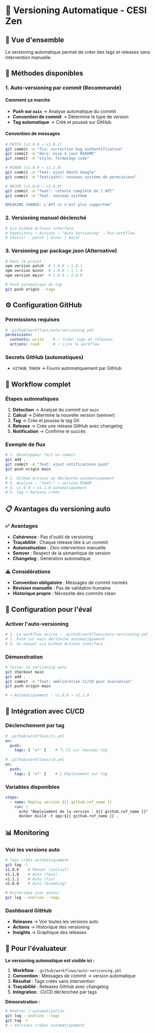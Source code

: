 # 🤖 Versioning Automatique - CESI Zen

## 🚀 Vue d'ensemble

Le versioning automatique permet de créer des tags et releases sans intervention manuelle.

## 🔄 Méthodes disponibles

### 1. **Auto-versioning par commit** (Recommandé)

#### Comment ça marche
- **Push sur `main`** → Analyse automatique du commit
- **Convention de commit** → Détermine le type de version
- **Tag automatique** → Créé et poussé sur GitHub

#### Convention de messages
```bash
# PATCH (v1.0.0 → v1.0.1)
git commit -m "fix: correction bug authentification"
git commit -m "docs: mise à jour README"
git commit -m "style: formatage code"

# MINOR (v1.0.0 → v1.1.0)  
git commit -m "feat: ajout OAuth Google"
git commit -m "feat(auth): nouveau système de permissions"

# MAJOR (v1.0.0 → v2.0.0)
git commit -m "feat!: refonte complète de l'API"
git commit -m "feat: nouveau système

BREAKING CHANGE: L'API v1 n'est plus supportée"
```

### 2. **Versioning manuel déclenché**

```bash
# Via GitHub Actions interface
# Repository → Actions → "Auto Versioning" → Run workflow
# Choisir : patch | minor | major
```

### 3. **Versioning par package.json** (Alternative)

```bash
# Dans le projet
npm version patch  # 1.0.0 → 1.0.1
npm version minor  # 1.0.0 → 1.1.0  
npm version major  # 1.0.0 → 2.0.0

# Push automatique du tag
git push origin --tags
```

## ⚙️ Configuration GitHub

### Permissions requises
```yaml
# .github/workflows/auto-versioning.yml
permissions:
  contents: write    # ✅ Créer tags et releases
  actions: read      # ✅ Lire le workflow
```

### Secrets GitHub (automatiques)
- `GITHUB_TOKEN` → Fourni automatiquement par GitHub

## 🎯 Workflow complet

### Étapes automatiques
1. **Détection** → Analyse du commit sur `main`
2. **Calcul** → Détermine la nouvelle version (semver)
3. **Tag** → Crée et pousse le tag Git
4. **Release** → Crée une release GitHub avec changelog
5. **Notification** → Confirme le succès

### Exemple de flux
```bash
# 1. Développeur fait un commit
git add .
git commit -m "feat: ajout notifications push"
git push origin main

# 2. GitHub Actions se déclenche automatiquement
# 3. Analyse : "feat:" → version MINOR
# 4. v1.0.0 → v1.1.0 automatiquement
# 5. Tag + Release créés
```

## 📋 Avantages du versioning auto

### ✅ Avantages
- **Cohérence** : Pas d'oubli de versioning
- **Traçabilité** : Chaque release liée à un commit
- **Automatisation** : Zéro intervention manuelle
- **Semver** : Respect de la sémantique de version
- **Changelog** : Génération automatique

### ⚠️ Considérations
- **Convention obligatoire** : Messages de commit normés
- **Révision manuelle** : Pas de validation humaine
- **Historique propre** : Nécessite des commits clean

## 🔧 Configuration pour l'éval

### Activer l'auto-versioning
```bash
# 1. Le workflow existe : .github/workflows/auto-versioning.yml
# 2. Push sur main déclenche automatiquement
# 3. Ou manuel via GitHub Actions interface
```

### Démonstration
```bash
# Tester le versioning auto
git checkout main
git add .
git commit -m "feat: amélioration CI/CD pour évaluation"
git push origin main

# → Automatiquement : v1.0.0 → v1.1.0
```

## 🎨 Intégration avec CI/CD

### Déclenchement par tag
```yaml
# .github/workflows/ci.yml
on:
  push:
    tags: [ 'v*' ]    # 🏷️ CI sur nouveau tag
    
# .github/workflows/cd.yml  
on:
  push:
    tags: [ 'v*' ]    # 🚀 Déploiement sur tag
```

### Variables disponibles
```yaml
steps:
  - name: Deploy version ${{ github.ref_name }}
    run: |
      echo "Déploiement de la version : ${{ github.ref_name }}"
      docker build -t app:${{ github.ref_name }} .
```

## 📊 Monitoring

### Voir les versions auto
```bash
# Tags créés automatiquement
git tag -l
v1.0.0    # Manuel (initial)
v1.1.0    # Auto (feat)
v1.1.1    # Auto (fix)
v2.0.0    # Auto (breaking)

# Historique avec auteur
git log --oneline --tags
```

### Dashboard GitHub
- **Releases** → Voir toutes les versions auto
- **Actions** → Historique des versioning
- **Insights** → Graphique des releases

## 🎯 Pour l'évaluateur

**Le versioning automatique est visible ici :**

1. **Workflow** : `.github/workflows/auto-versioning.yml`
2. **Convention** : Messages de commit → version automatique
3. **Résultat** : Tags créés sans intervention
4. **Traçabilité** : Releases GitHub avec changelog
5. **Intégration** : CI/CD déclenchée par tags

**Démonstration :**
```bash
# Montrer l'automatisation
git log --oneline --tags
git tag -l
# → Versions créées automatiquement
```
